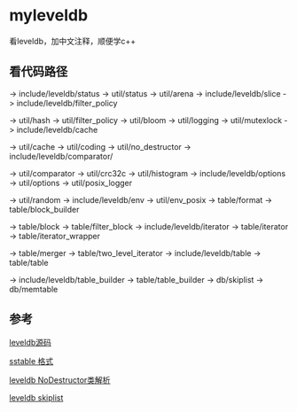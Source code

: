 # myleveldb

看leveldb，加中文注释，顺便学c++

## 看代码路径

-> include/leveldb/status -> util/status -> util/arena -> include/leveldb/slice -> include/leveldb/filter_policy

-> util/hash -> util/filter_policy -> util/bloom -> util/logging -> util/mutexlock -> include/leveldb/cache

-> util/cache -> util/coding -> util/no_destructor -> include/leveldb/comparator/

-> util/comparator -> util/crc32c -> util/histogram -> include/leveldb/options -> util/options -> util/posix_logger

-> util/random -> include/leveldb/env -> util/env_posix -> table/format -> table/block_builder 

-> table/block -> table/filter_block -> include/leveldb/iterator -> table/iterator -> table/iterator_wrapper

-> table/merger -> table/two_level_iterator -> include/leveldb/table -> table/table

-> include/leveldb/table_builder -> table/table_builder -> db/skiplist -> db/memtable

## 参考

[leveldb源码](https://github.com/google/leveldb)

[sstable 格式](https://www.cnblogs.com/cobbliu/p/6194072.html)

[leveldb NoDestructor类解析](https://blog.csdn.net/kdb_viewer/article/details/108471710)

[leveldb skiplist](https://www.jianshu.com/p/6624befde844)
